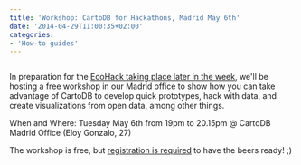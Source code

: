 ```yaml
---
title: 'Workshop: CartoDB for Hackathons, Madrid May 6th'
date: '2014-04-29T11:00:35+02:00'
categories:
- 'How-to guides'
---
```


<img src="http://i.imgur.com/b94kNna.jpg" alt=""/>

In preparation for the <a href="http://blog.cartodb.com/post/83717177703/ecohack-a-global-event-to-improve-our-environment-with">EcoHack taking place later in the week</a>, we'll be hosting a free workshop in our Madrid office to show how you can take advantage of CartoDB to develop quick prototypes, hack with data, and create visualizations from open data, among other things.

When and Where: Tuesday May 6th from 19pm to 20.15pm @ CartoDB Madrid Office (Eloy Gonzalo, 27)

The workshop is free, but <a href="https://www.eventbrite.es/e/entradas-cartodb-for-hackathons-11415866163">registration is required</a> to have the beers ready! ;)
